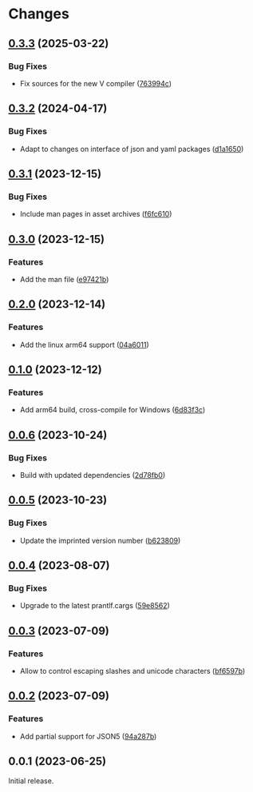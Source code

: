 # Changes

## [0.3.3](https://github.com/prantlf/v-jsonlint/compare/v0.3.2...v0.3.3) (2025-03-22)

### Bug Fixes

* Fix sources for the new V compiler ([763994c](https://github.com/prantlf/v-jsonlint/commit/763994cfbe4b52fdf80c78b5e606ffdc83fd6600))

## [0.3.2](https://github.com/prantlf/v-jsonlint/compare/v0.3.1...v0.3.2) (2024-04-17)

### Bug Fixes

* Adapt to changes on interface of json and yaml packages ([d1a1650](https://github.com/prantlf/v-jsonlint/commit/d1a16502db839dc3d74773da477d3fbeec6de97d))

## [0.3.1](https://github.com/prantlf/v-jsonlint/compare/v0.3.0...v0.3.1) (2023-12-15)

### Bug Fixes

* Include man pages in asset archives ([f6fc610](https://github.com/prantlf/v-jsonlint/commit/f6fc6102b733cfc62aa53888c9b4ab173ff36bc1))

## [0.3.0](https://github.com/prantlf/v-jsonlint/compare/v0.2.0...v0.3.0) (2023-12-15)

### Features

* Add the man file ([e97421b](https://github.com/prantlf/v-jsonlint/commit/e97421bfbd842498e490c508cb935c369bab6180))

## [0.2.0](https://github.com/prantlf/v-jsonlint/compare/v0.1.0...v0.2.0) (2023-12-14)

### Features

* Add the linux arm64 support ([04a6011](https://github.com/prantlf/v-jsonlint/commit/04a60118d6761659bc392131cf71887c88abb985))

## [0.1.0](https://github.com/prantlf/v-jsonlint/compare/v0.0.6...v0.1.0) (2023-12-12)

### Features

* Add arm64 build, cross-compile for Windows ([6d83f3c](https://github.com/prantlf/v-jsonlint/commit/6d83f3c5bddeceec3337bcf4913103fffb174429))

## [0.0.6](https://github.com/prantlf/v-jsonlint/compare/v0.0.5...v0.0.6) (2023-10-24)

### Bug Fixes

* Build with updated dependencies ([2d78fb0](https://github.com/prantlf/v-jsonlint/commit/2d78fb08d715b158ec857b9a5cd13e02841e4671))

## [0.0.5](https://github.com/prantlf/v-jsonlint/compare/v0.0.4...v0.0.5) (2023-10-23)

### Bug Fixes

* Update the imprinted version number ([b623809](https://github.com/prantlf/v-jsonlint/commit/b62380929d7c34eb6c7a90a2ae150c340a359d42))

## [0.0.4](https://github.com/prantlf/v-jsonlint/compare/v0.0.3...v0.0.4) (2023-08-07)

### Bug Fixes

* Upgrade to the latest prantlf.cargs ([59e8562](https://github.com/prantlf/v-jsonlint/commit/59e85629ac7a99a5529915eab0e0c179116bcb93))

## [0.0.3](https://github.com/prantlf/v-jsonlint/compare/v0.0.2...v0.0.3) (2023-07-09)

### Features

* Allow to control escaping slashes and unicode characters ([bf6597b](https://github.com/prantlf/v-jsonlint/commit/bf6597b31f23bd40529b0f8ce36d89fb89f46c54))

## [0.0.2](https://github.com/prantlf/v-jsonlint/compare/v0.0.1...v0.0.2) (2023-07-09)

### Features

* Add partial support for JSON5 ([94a287b](https://github.com/prantlf/v-jsonlint/commit/94a287bd9c8e877b558ea1b0c2a0be3a954a6c71))

## 0.0.1 (2023-06-25)

Initial release.
